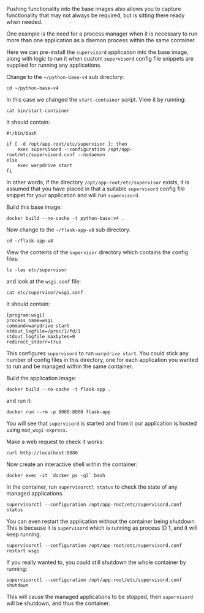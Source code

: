 Pushing functionality into the base images also allows you to capture functionality that may not always be required, but is sitting there ready when needed.

One example is the need for a process manager when it is necessary to run more than one application as a daemon process within the same container.

Here we can pre-install the `supervisord` application into the base image, along with logic to run it when custom `supervisord` config file snippets are supplied for running any applications.

Change to the `~/python-base-v4` sub directory:

```execute
cd ~/python-base-v4
```

In this case we changed the `start-container` script. View it by running:

```execute
cat bin/start-container
```

It should contain:

```
#!/bin/bash

if [ -d /opt/app-root/etc/supervisor ]; then
    exec supervisord --configuration /opt/app-root/etc/supervisord.conf --nodaemon
else
    exec warpdrive start
fi
```

In other words, if the directory `/opt/app-root/etc/supervisor` exists, it is assumed that you have placed in that a suitable `supervisord` config file snippet for your application and will run `supervisord`.

Build this base image:

```execute
docker build --no-cache -t python-base:v4 .
```

Now change to the `~/flask-app-v8` sub directory.

```execute
cd ~/flask-app-v8
```

View the contents of the `supervisor` directory which contains the config files:

```execute
ls -las etc/supervisor
```

and look at the `wsgi.conf` file:

```execute
cat etc/supervisor/wsgi.conf
```

It should contain:

```
[program:wsgi]
process_name=wsgi
command=warpdrive start
stdout_logfile=/proc/1/fd/1
stdout_logfile_maxbytes=0
redirect_stderr=true
```

This configures `supervisord` to run `warpdrive start`. You could stick any number of config files in this directory, one for each application you wanted to run and be managed within the same container.

Build the application image:

```execute
docker build --no-cache -t flask-app .
```

and run it:

```execute
docker run --rm -p 8080:8080 flask-app
```

You will see that `supervisord` is started and from it our application is hosted using `mod_wsgi-express`.

Make a web request to check it works:

```execute-2
curl http://localhost:8080
```

Now create an interactive shell within the container:

```execute-2
docker exec -it `docker ps -ql` bash
```

In the container, run `supervisorctl status` to check the state of any managed applications.

```execute-2
supervisorctl --configuration /opt/app-root/etc/supervisord.conf status
```

You can even restart the application without the container being shutdown. This is because it is `supervisord` which is running as process ID 1, and it will keep running.

```execute-2
supervisorctl --configuration /opt/app-root/etc/supervisord.conf restart wsgi
```

If you really wanted to, you could still shutdown the whole container by running:

```execute-2
supervisorctl --configuration /opt/app-root/etc/supervisord.conf shutdown
```

This will cause the managed applications to be stopped, then `supervisord` will be shutdown, and thus the container.
